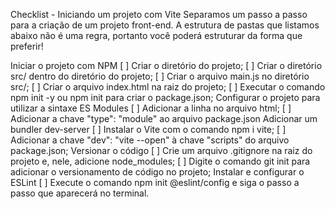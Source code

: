 Checklist - Iniciando um projeto com Vite
Separamos um passo a passo para a criação de um projeto front-end. A estrutura de pastas que listamos abaixo não é uma regra, portanto você poderá estruturar da forma que preferir!

Iniciar o projeto com NPM
[ ] Criar o diretório do projeto;
[ ] Criar o diretório src/ dentro do diretório do projeto;
[ ] Criar o arquivo main.js no diretório src/;
[ ] Criar o arquivo index.html na raiz do projeto;
[ ] Executar o comando npm init -y ou npm init para criar o package.json;
Configurar o projeto para utilizar a sintaxe ES Modules
[ ] Adicionar a linha <script type="module" src="./src/main.js"></script> no arquivo html;
[ ] Adicionar a chave "type": "module" ao arquivo package.json
Adicionar um bundler dev-server
[ ] Instalar o Vite com o comando npm i vite;
[ ] Adicionar a chave "dev": "vite --open" à chave "scripts" do arquivo package.json;
Versionar o código
[ ] Crie um arquivo .gitignore na raiz do projeto e, nele, adicione node_modules;
[ ] Digite o comando git init para adicionar o versionamento de código no projeto;
Instalar e configurar o ESLint
[ ] Execute o comando npm init @eslint/config e siga o passo a passo que aparecerá no terminal.
